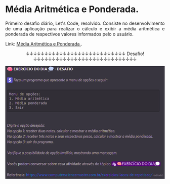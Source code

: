 # Média Aritmética e Ponderada.

<p style="text-align: justify">
    Primeiro desafio diário, Let's Code, resolvido. Consiste no desenvolvimento de uma aplicação para realizar o cálculo e exibir a média aritmética e ponderada de respectivos valores informados pelo o usuário.
</p>

<label>
    Link:
    <a href="https://pablofilipe.github.io/media_aritmetica_ponderada/index.html" target="_blank">
        Média Aritmética e Ponderada
    </a>.
</label>

<p align="center" dir="auto">
    &darr;&darr;&darr;&darr;&darr;&darr;&darr;&darr;&darr;&darr;&darr;&darr;&darr;&darr;&darr;&darr;&darr;&darr;&darr;&darr;&darr;&darr;&darr;&darr;&darr;&darr;&darr; Desafio! &darr;&darr;&darr;&darr;&darr;&darr;&darr;&darr;&darr;&darr;&darr;&darr;&darr;&darr;&darr;&darr;&darr;&darr;&darr;&darr;&darr;&darr;&darr;&darr;&darr;&darr;&darr;&darr;
</p>

<div align="center" dir="auto">
    <img src="img/desafio_diario.png" alt="Desafio diário Let's Code">
</div>

